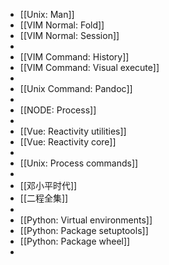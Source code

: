 - [[Unix: Man]]
- [[VIM Normal: Fold]]
- [[VIM Normal: Session]]
-
- [[VIM Command: History]]
- [[VIM Command: Visual execute]]
-
- [[Unix Command: Pandoc]]
-
- [[NODE: Process]]
-
- [[Vue: Reactivity utilities]]
- [[Vue: Reactivity core]]
-
- [[Unix: Process commands]]
-
- [[邓小平时代]]
- [[二程全集]]
-
- [[Python: Virtual environments]]
- [[Python: Package setuptools]]
- [[Python: Package wheel]]
-